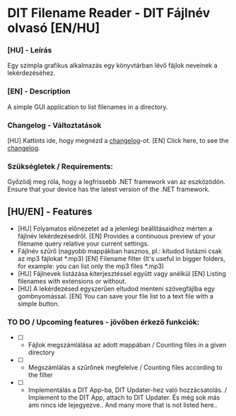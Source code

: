 # DIT Filename Reader - DIT Fájlnév olvasó [EN/HU]
### [HU] - Leírás
Egy szimpla grafikus alkalmazás egy könyvtárban lévő fájlok neveinek a lekérdezéséhez.
### [EN] - Description
A simple GUI application to list filenames in a directory.
### Changelog - Változtatások
[HU] Kattints ide, hogy megnézd a [changelog](https://github.com/LabodiDavid/DIT_FileNameReader/blob/master/Changelog.md)-ot.
[EN] Click here, to see the [changelog](https://github.com/LabodiDavid/DIT_FileNameReader/blob/master/Changelog.md).
### Szükségletek / Requirements:
Győzödj meg róla, hogy a legfrissebb .NET framework van az eszközödön.
Ensure that your device has the latest version of the .NET framework.
## [HU/EN] - Features
 - [HU] Folyamatos előnézetet ad a jelenlegi beállításaidhoz mérten a fájlnév lekérdezésedről.
 [EN] Provides a continuous preview of your filename query relative your current settings.
 - Fájlnév szűrő (nagyobb mappákban hasznos, pl.: kitudod listázni csak az mp3 fájlokat *.mp3)
 [EN] Filename filter (It's useful in bigger folders, for example: you can list only the mp3 files *.mp3) 
- [HU] Fájlnevek listázása kiterjesztéssel együtt vagy anélkül
 [EN] Listing filenames with extensions or without.
- [HU] A lekérdezésed egyszerűen eltudod menteni szövegfájlba egy gombnyomással.
[EN] You can save your file list to a text file with a simple button.

### TO DO / Upcoming features - jövőben érkező funkciók:
- [ ] - Fájlok megszámlálása az adott mappában / Counting files in a given directory
- [ ] - Megszámlálás a szűrőnek megfelelve / Counting files according to the filter
- [ ] - Implementálás a DIT App-ba, DIT Updater-hez való hozzácsatolás. / Implement to the DIT App, attach to DIT Updater.
És még sok más ami nincs ide lejegyezve.. And many more that is not listed here..